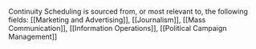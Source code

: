 Continuity Scheduling is sourced from, or most relevant to, the following fields:
[[Marketing and Advertising]], [[Journalism]], [[Mass Communication]], [[Information Operations]], [[Political Campaign Management]]